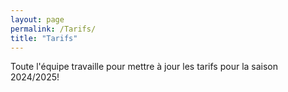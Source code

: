 ```yaml
---
layout: page
permalink: /Tarifs/
title: "Tarifs"
---
```


Toute l'équipe travaille pour mettre à jour les tarifs pour la saison 2024/2025!

<!--<img src="/assets/images/Tarifs 24-25.png" width="100%" height="100%" />-->
